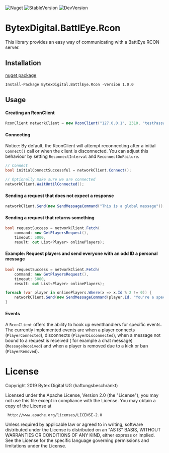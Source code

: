 ![Nuget](https://img.shields.io/nuget/v/BytexDigital.BattlEye.Rcon.svg?style=flat-square)
![StableVersion](https://img.shields.io/badge/stable_version-v1.0.0-green.svg?style=flat-square)
![DevVersion](https://img.shields.io/badge/dev_version-v1.0.1-yellow.svg?style=flat-square)

# BytexDigital.BattlEye.Rcon
This library provides an easy way of communicating with a BattlEye RCON server.

## Installation
[nuget package](https://www.nuget.org/packages/BytexDigital.BattlEye.Rcon/)
```
Install-Package BytexDigital.BattlEye.Rcon -Version 1.0.0
```


## Usage
#### Creating an RconClient
```cs
RconClient networkClient = new RconClient("127.0.0.1", 2310, "testPassword");
```

#### Connecting
Notice: By default, the RconClient will attempt reconnecting after a initial `Connect()` call or when the client is disconnected.
You can adjust this behaviour by setting `ReconnectInterval` and `ReconnectOnFailure`.
```cs
// Connect
bool initialConnectSuccessful = networkClient.Connect();

// Optionally make sure we are connected
networkClient.WaitUntilConnected();
```

#### Sending a request that does not expect a response
```cs
networkClient.Send(new SendMessageCommand("This is a global message"));
```

#### Sending a request that returns something
```cs
bool requestSuccess = networkClient.Fetch(
	command: new GetPlayersRequest(),
	timeout: 5000,
	result: out List<Player> onlinePlayers);
```

#### Example: Request players and send everyone with an odd ID a personal message
```cs
bool requestSuccess = networkClient.Fetch(
	command: new GetPlayersRequest(),
	timeout: 5000,
	result: out List<Player> onlinePlayers);

foreach (var player in onlinePlayers.Where(x => x.Id % 2 != 0)) {
	networkClient.Send(new SendMessageCommand(player.Id, "You're a special person"));
}
```

#### Events
A `RconClient` offers the ability to hook up eventhandlers for specific events. The currently implemented events are when a player connects (`PlayerConnected`), disconnects (`PlayerDisconnected`), when a message not bound to a request is received ( for example a chat message) (`MessageReceived`) and when a player is removed due to a kick or ban (`PlayerRemoved`).

# License
Copyright 2019 Bytex Digital UG (haftungsbeschränkt)

 Licensed under the Apache License, Version 2.0 (the "License");
 you may not use this file except in compliance with the License.
 You may obtain a copy of the License at

     http://www.apache.org/licenses/LICENSE-2.0

 Unless required by applicable law or agreed to in writing, software
 distributed under the License is distributed on an "AS IS" BASIS,
 WITHOUT WARRANTIES OR CONDITIONS OF ANY KIND, either express or implied.
 See the License for the specific language governing permissions and
 limitations under the License.
